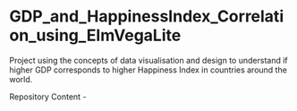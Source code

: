 # GDP_and_HappinessIndex_Correlation_using_ElmVegaLite
Project using the concepts of data visualisation and design to understand if higher GDP corresponds to higher Happiness Index in countries around the world.

Repository Content - 
